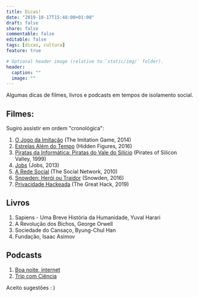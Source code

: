 ```yaml
---
title: Dicas!
date: "2019-10-17T15:48:00+01:00"
draft: false
share: false
commentable: false
editable: false
tags: [dicas, cultura]
feature: true

# Optional header image (relative to `static/img/` folder).
header:
  caption: ""
  image: ""
---
```



Algumas dicas de filmes, livros e podcasts em tempos de isolamento social.

## Filmes:

Sugiro assistir em ordem "cronológica":

1. [O Jogo da Imitação](https://www.imdb.com/title/tt2084970/) (The Imitation Game, 2014)
2. [Estrelas Além do Tempo](https://www.imdb.com/title/tt4846340/) (Hidden Figures, 2016)
3. [Piratas da Informática: Piratas do Vale do Silício](https://www.imdb.com/title/tt0168122/) (Pirates of Silicon Valley, 1999)
4. [Jobs](https://www.imdb.com/title/tt2357129/) (Jobs, 2013)
5. [A Rede Social](https://www.imdb.com/title/tt1285016/) (The Social Network, 2010)
6. [Snowden: Herói ou Traidor](https://www.imdb.com/title/tt3774114/) (Snowden, 2016)
7. [Privacidade Hackeada](https://www.imdb.com/title/tt9358204/) (The Great Hack, 2019)

## Livros

1. Sapiens - Uma Breve História da Humanidade, Yuval Harari
1. A Revolução dos Bichos, George Orwell
1. Sociedade do Cansaço, Byung-Chul Han
1. Fundação, Isaac Asimov

## Podcasts

1. [Boa noite, internet](http://www.boanoiteinternet.com.br/)
2. [Trip com Ciência](https://revistatrip.uol.com.br/tags/trip%E2%B8%BBcom%E2%B8%BBciencia)


Aceito sugestões : )
